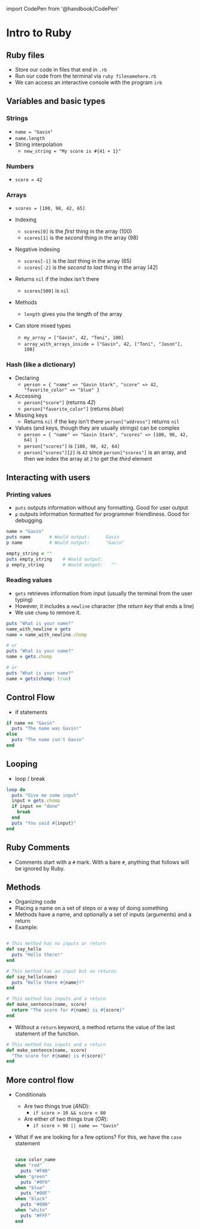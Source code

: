 import CodePen from '@handbook/CodePen'

# Intro to Ruby

## Ruby files

- Store our code in files that end in `.rb`
- Run our code from the terminal via `ruby filenamehere.rb`
- We can access an interactive console with the program `irb`

## Variables and basic types

### Strings

- `name = "Gavin"`
- `name.length`
- String interpolation
  - `new_string = "My score is #{41 + 1}"`

### Numbers

- `score = 42`

### Arrays

- `scores = [100, 98, 42, 65]`

- Indexing

  - `scores[0]` is the _first_ thing in the array (100)
  - `scores[1]` is the _second_ thing in the array (98)

- Negative indexing

  - `scores[-1]` is the _last_ thing in the array (65)
  - `scores[-2]` is the _second to last_ thing in the array (42)

- Returns `nil` if the index isn't there

  - `scores[500]` is `nil`

- Methods

  - `length` gives you the length of the array

- Can store mixed types
  - `my_array = ["Gavin", 42, "Toni", 100]`
  - `array_with_arrays_inside = ["Gavin", 42, ["Toni", "Jason"], 100]`

### Hash (like a dictionary)

- Declaring
  - `person = { "name" => "Gavin Stark", "score" => 42, "favorite_color" => "blue" }`
- Accessing
  - `person["score"]` (returns _42_)
  - `person["favorite_color"]` (returns _blue_)
- Missing keys
  - Returns `nil` if the key isn't there `person["address"]` returns `nil`
- Values (and keys, though they are usually strings) can be complex
  - `person = { "name" => "Gavin Stark", "scores" => [100, 98, 42, 64] }`
  - `person["scores"]` is `[100, 98, 42, 64]`
  - `person["scores"][2]` is `42` since `person["scores"]` is an array, and then we index the array at `2` to get the _third_ element

## Interacting with users

### Printing values

- `puts` outputs information without any formatting. Good for user output
- `p` outputs information formatted for programmer friendliness. Good for debugging.

```ruby
name = "Gavin"
puts name       # Would output:      Gavin
p name          # Would output:      "Gavin"

empty_string = ""
puts empty_string    # Would output:
p empty_string       # Would output:   ""
```

### Reading values

- `gets` retrieves information from input (usually the terminal from the user typing)
- However, it includes a `newline` character (the _return key_ that ends a line)
- We use `chomp` to remove it.

```ruby
puts "What is your name?"
name_with_newline = gets
name = name_with_newline.chomp

# or
puts "What is your name?"
name = gets.chomp

# or
puts "What is your name?"
name = gets(chomp: true)
```

## Control Flow

- if statements

```ruby
if name == "Gavin"
  puts "The name was Gavin!"
else
  puts "The name isn't Gavin"
end
```

## Looping

- loop / break

```ruby
loop do
  puts "Give me some input"
  input = gets.chomp
  if input == "done"
    break
  end
  puts "You said #{input}"
end
```

## Ruby Comments

- Comments start with a `#` mark. With a bare `#`, anything that follows will be ignored by Ruby.

## Methods

- Organizing code
- Placing a name on a set of steps or a way of doing something
- Methods have a name, and optionally a set of inputs (arguments) and a return
- Example:

```ruby

# This method has no inputs or return
def say_hello
  puts "Hello there!"
end

# This method has an input but no returns
def say_hello(name)
  puts "Hello there #{name}!"
end

# This method has inputs and a return
def make_sentence(name, score)
  return "The score for #{name} is #{score}"
end
```

- Without a `return` keyword, a method _returns_ the value of the last statement of the function.

```ruby
# This method has inputs and a return
def make_sentence(name, score)
  "The score for #{name} is #{score}"
end
```

## More control flow

- Conditionals

  - Are two things true (_AND_):
    - `if score > 10 && score < 80`
  - Are either of two things true (_OR_):
    - `if score > 90 || name == "Gavin"`

- What if we are looking for a few options? For this, we have the `case` statement

  ```ruby

  case color_name
  when "red"
    puts "#F00"
  when "green"
    puts "#0F0"
  when "blue"
    puts "#00F"
  when "black"
    puts "#000"
  when "white"
    puts "#FFF"
  end
  ```
